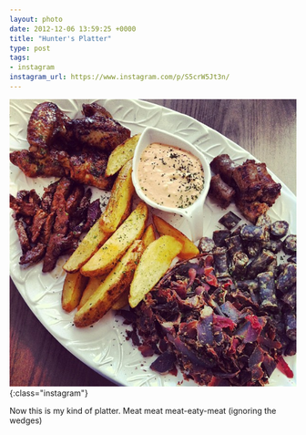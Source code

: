 ```yaml
---
layout: photo
date: 2012-12-06 13:59:25 +0000
title: "Hunter's Platter"
type: post
tags:
- instagram
instagram_url: https://www.instagram.com/p/S5crW5Jt3n/
---
```


![Instagram - S5crW5Jt3n](/img/S5crW5Jt3n.jpg){:class="instagram"}

Now this is my kind of platter. Meat meat meat-eaty-meat (ignoring the wedges)
